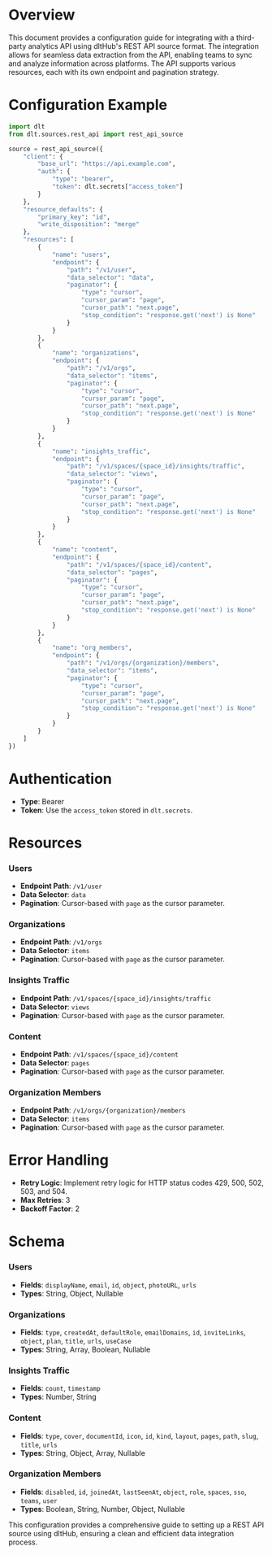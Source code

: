 # Overview

This document provides a configuration guide for integrating with a third-party analytics API using dltHub's REST API source format. The integration allows for seamless data extraction from the API, enabling teams to sync and analyze information across platforms. The API supports various resources, each with its own endpoint and pagination strategy.

# Configuration Example

```python
import dlt
from dlt.sources.rest_api import rest_api_source

source = rest_api_source({
    "client": {
        "base_url": "https://api.example.com",
        "auth": {
            "type": "bearer",
            "token": dlt.secrets["access_token"]
        }
    },
    "resource_defaults": {
        "primary_key": "id",
        "write_disposition": "merge"
    },
    "resources": [
        {
            "name": "users",
            "endpoint": {
                "path": "/v1/user",
                "data_selector": "data",
                "paginator": {
                    "type": "cursor",
                    "cursor_param": "page",
                    "cursor_path": "next.page",
                    "stop_condition": "response.get('next') is None"
                }
            }
        },
        {
            "name": "organizations",
            "endpoint": {
                "path": "/v1/orgs",
                "data_selector": "items",
                "paginator": {
                    "type": "cursor",
                    "cursor_param": "page",
                    "cursor_path": "next.page",
                    "stop_condition": "response.get('next') is None"
                }
            }
        },
        {
            "name": "insights_traffic",
            "endpoint": {
                "path": "/v1/spaces/{space_id}/insights/traffic",
                "data_selector": "views",
                "paginator": {
                    "type": "cursor",
                    "cursor_param": "page",
                    "cursor_path": "next.page",
                    "stop_condition": "response.get('next') is None"
                }
            }
        },
        {
            "name": "content",
            "endpoint": {
                "path": "/v1/spaces/{space_id}/content",
                "data_selector": "pages",
                "paginator": {
                    "type": "cursor",
                    "cursor_param": "page",
                    "cursor_path": "next.page",
                    "stop_condition": "response.get('next') is None"
                }
            }
        },
        {
            "name": "org_members",
            "endpoint": {
                "path": "/v1/orgs/{organization}/members",
                "data_selector": "items",
                "paginator": {
                    "type": "cursor",
                    "cursor_param": "page",
                    "cursor_path": "next.page",
                    "stop_condition": "response.get('next') is None"
                }
            }
        }
    ]
})
```

# Authentication

- **Type**: Bearer
- **Token**: Use the `access_token` stored in `dlt.secrets`.

# Resources

### Users
- **Endpoint Path**: `/v1/user`
- **Data Selector**: `data`
- **Pagination**: Cursor-based with `page` as the cursor parameter.

### Organizations
- **Endpoint Path**: `/v1/orgs`
- **Data Selector**: `items`
- **Pagination**: Cursor-based with `page` as the cursor parameter.

### Insights Traffic
- **Endpoint Path**: `/v1/spaces/{space_id}/insights/traffic`
- **Data Selector**: `views`
- **Pagination**: Cursor-based with `page` as the cursor parameter.

### Content
- **Endpoint Path**: `/v1/spaces/{space_id}/content`
- **Data Selector**: `pages`
- **Pagination**: Cursor-based with `page` as the cursor parameter.

### Organization Members
- **Endpoint Path**: `/v1/orgs/{organization}/members`
- **Data Selector**: `items`
- **Pagination**: Cursor-based with `page` as the cursor parameter.

# Error Handling

- **Retry Logic**: Implement retry logic for HTTP status codes 429, 500, 502, 503, and 504.
- **Max Retries**: 3
- **Backoff Factor**: 2

# Schema

### Users
- **Fields**: `displayName`, `email`, `id`, `object`, `photoURL`, `urls`
- **Types**: String, Object, Nullable

### Organizations
- **Fields**: `type`, `createdAt`, `defaultRole`, `emailDomains`, `id`, `inviteLinks`, `object`, `plan`, `title`, `urls`, `useCase`
- **Types**: String, Array, Boolean, Nullable

### Insights Traffic
- **Fields**: `count`, `timestamp`
- **Types**: Number, String

### Content
- **Fields**: `type`, `cover`, `documentId`, `icon`, `id`, `kind`, `layout`, `pages`, `path`, `slug`, `title`, `urls`
- **Types**: String, Object, Array, Nullable

### Organization Members
- **Fields**: `disabled`, `id`, `joinedAt`, `lastSeenAt`, `object`, `role`, `spaces`, `sso`, `teams`, `user`
- **Types**: Boolean, String, Number, Object, Nullable

This configuration provides a comprehensive guide to setting up a REST API source using dltHub, ensuring a clean and efficient data integration process.